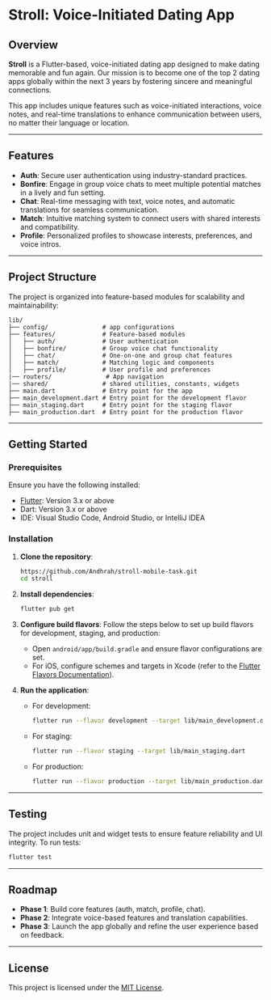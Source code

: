 # Stroll: Voice-Initiated Dating App

## Overview

**Stroll** is a Flutter-based, voice-initiated dating app designed to make dating memorable and fun again. Our mission is to become one of the top 2 dating apps globally within the next 3 years by fostering sincere and meaningful connections.

This app includes unique features such as voice-initiated interactions, voice notes, and real-time translations to enhance communication between users, no matter their language or location.

---

## Features

- **Auth**: Secure user authentication using industry-standard practices.
- **Bonfire**: Engage in group voice chats to meet multiple potential matches in a lively and fun setting.
- **Chat**: Real-time messaging with text, voice notes, and automatic translations for seamless communication.
- **Match**: Intuitive matching system to connect users with shared interests and compatibility.
- **Profile**: Personalized profiles to showcase interests, preferences, and voice intros.

---

## Project Structure

The project is organized into feature-based modules for scalability and maintainability:

```
lib/
├── config/               # app configurations
├── features/             # Feature-based modules
│   ├── auth/             # User authentication
│   ├── bonfire/          # Group voice chat functionality
│   ├── chat/             # One-on-one and group chat features
│   ├── match/            # Matching logic and components
│   ├── profile/          # User profile and preferences
|── routers/               # App navigation
|── shared/               # shared utilities, constants, widgets
├── main.dart             # Entry point for the app
├── main_development.dart # Entry point for the development flavor
├── main_staging.dart     # Entry point for the staging flavor
├── main_production.dart  # Entry point for the production flavor
```

---

## Getting Started

### Prerequisites

Ensure you have the following installed:
- [Flutter](https://flutter.dev/docs/get-started/install): Version 3.x or above
- Dart: Version 3.x or above
- IDE: Visual Studio Code, Android Studio, or IntelliJ IDEA

### Installation

1. **Clone the repository**:
   ```bash
   https://github.com/Andhrah/stroll-mobile-task.git
   cd stroll
   ```

2. **Install dependencies**:
   ```bash
   flutter pub get
   ```

3. **Configure build flavors**:
   Follow the steps below to set up build flavors for development, staging, and production:
   - Open `android/app/build.gradle` and ensure flavor configurations are set.
   - For iOS, configure schemes and targets in Xcode (refer to the [Flutter Flavors Documentation](https://docs.flutter.dev/deployment/flavors)).

4. **Run the application**:
   - For development:
     ```bash
     flutter run --flavor development --target lib/main_development.dart
     ```
   - For staging:
     ```bash
     flutter run --flavor staging --target lib/main_staging.dart
     ```
   - For production:
     ```bash
     flutter run --flavor production --target lib/main_production.dart
     ```

---

## Testing

The project includes unit and widget tests to ensure feature reliability and UI integrity. To run tests:

```bash
flutter test
```

---

## Roadmap

- **Phase 1**: Build core features (auth, match, profile, chat).
- **Phase 2**: Integrate voice-based features and translation capabilities.
- **Phase 3**: Launch the app globally and refine the user experience based on feedback.

---

## License

This project is licensed under the [MIT License](LICENSE).


